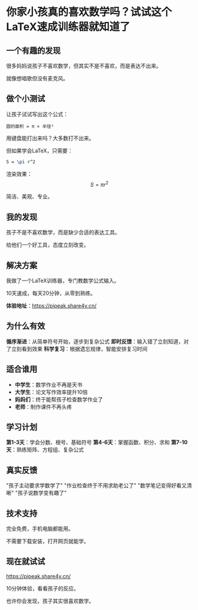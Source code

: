 # 你家小孩真的喜欢数学吗？试试这个LaTeX速成训练器就知道了

## 一个有趣的发现

很多妈妈说孩子不喜欢数学，但其实不是不喜欢，而是表达不出来。

就像想唱歌但没有麦克风。

## 做个小测试

让孩子试试写出这个公式：

```
圆的面积 = π × 半径²
```

用键盘能打出来吗？大多数打不出来。

但如果学会LaTeX，只需要：
```latex
S = \pi r^2
```

渲染效果：
$$S = \pi r^2$$

简洁、美观、专业。

## 我的发现

孩子不是不喜欢数学，而是缺少合适的表达工具。

给他们一个好工具，态度立刻改变。

## 解决方案

我做了一个LaTeX训练器，专门教数学公式输入。

10天速成，每天20分钟，从零到熟练。

**体验地址**：https://pipeak.share4y.cn/

## 为什么有效

**循序渐进**：从简单符号开始，逐步到复杂公式
**即时反馈**：输入错了立刻知道，对了立刻看到效果
**科学复习**：根据遗忘规律，智能安排复习时间

## 适合谁用

- **中学生**：数学作业不再是天书
- **大学生**：论文写作效率提升10倍
- **妈妈们**：终于能帮孩子检查数学作业了
- **老师**：制作课件不再头疼

## 学习计划

**第1-3天**：学会分数、根号、基础符号
**第4-6天**：掌握函数、积分、求和
**第7-10天**：熟练矩阵、方程组、复杂公式

## 真实反馈

"孩子主动要求学数学了"
"作业检查终于不用求助老公了"
"数学笔记变得好看又清晰"
"孩子说数学变有趣了"

## 技术支持

完全免费，手机电脑都能用。

不需要下载安装，打开网页就能学。

## 现在就试试

https://pipeak.share4y.cn/

10分钟体验，看看孩子的反应。

也许你会发现，孩子其实很喜欢数学。
